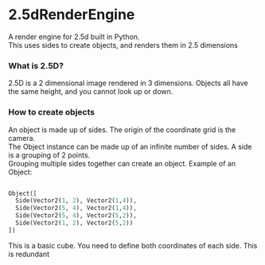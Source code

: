 # 2.5dRenderEngine
A render engine for 2.5d built in Python.<br>
This uses sides to create objects, and renders them in 2.5 dimensions<br>
### What is 2.5D?
2.5D is a 2 dimensional image rendered in 3 dimensions. Objects all have the same height, and you cannot look up or down.
### How to create objects
An object is made up of sides. The origin of the coordinate grid is the camera.<br>
The Object instance can be made up of an infinite number of sides. A side is a grouping of 2 points.<br>
Grouping multiple sides together can create an object.
Example of an Object:
```python

Object([
  Side(Vector2(1, 2), Vector2(1,4)),
  Side(Vector2(5, 4), Vector2(1,4)),
  Side(Vector2(5, 4), Vector2(5,2)),
  Side(Vector2(1, 2), Vector2(5,2))
])

```
This is  a basic cube. You need to define both coordinates of each side. This is redundant
